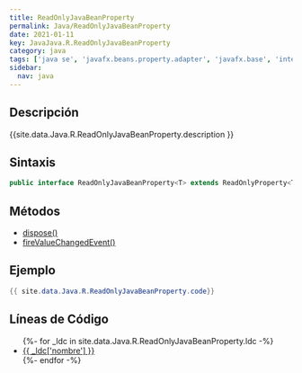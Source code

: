 ```yaml
---
title: ReadOnlyJavaBeanProperty
permalink: Java/ReadOnlyJavaBeanProperty
date: 2021-01-11
key: JavaJava.R.ReadOnlyJavaBeanProperty
category: java
tags: ['java se', 'javafx.beans.property.adapter', 'javafx.base', 'interface java', 'JavaFX 2.1']
sidebar: 
  nav: java
---
```


## Descripción
{{site.data.Java.R.ReadOnlyJavaBeanProperty.description }}

## Sintaxis
~~~java
public interface ReadOnlyJavaBeanProperty<T> extends ReadOnlyProperty<T>
~~~

## Métodos
* [dispose()](/Java/ReadOnlyJavaBeanProperty/dispose)
* [fireValueChangedEvent()](/Java/ReadOnlyJavaBeanProperty/fireValueChangedEvent)

## Ejemplo
~~~java
{{ site.data.Java.R.ReadOnlyJavaBeanProperty.code}}
~~~

## Líneas de Código
<ul>
{%- for _ldc in site.data.Java.R.ReadOnlyJavaBeanProperty.ldc -%}
   <li>
       <a href="{{_ldc['url'] }}">{{ _ldc['nombre'] }}</a>
   </li>
{%- endfor -%}
</ul>
